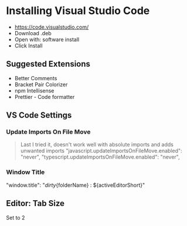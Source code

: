 # Installing Visual Studio Code

- https://code.visualstudio.com/
- Download .deb
- Open with: software install
- Click Install


## Suggested Extensions
- Better Comments
- Bracket Pair Colorizer
- npm Intellisense
- Prettier - Code formatter

## VS Code Settings
### Update Imports On File Move
> Last I tried it, doesn't work well with absolute imports and adds unwanted imports
"javascript.updateImportsOnFileMove.enabled": "never",
"typescript.updateImportsOnFileMove.enabled": "never",

### Window Title
"window.title": "${dirty}${folderName} : ${activeEditorShort}"

## Editor: Tab Size

Set to 2


